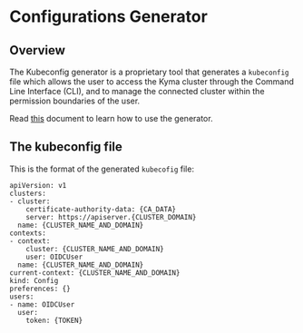 # Configurations Generator

## Overview

The Kubeconfig generator is a proprietary tool that generates a `kubeconfig` file which allows the user to access the Kyma cluster through the Command Line Interface (CLI), and to manage the connected cluster within the permission boundaries of the user.

Read [this](../../../../docs/security/docs/03-01-kubecofig-generator.md) document to learn how to use the generator.

## The kubeconfig file

This is the format of the generated `kubecofig` file:

```
apiVersion: v1
clusters:
- cluster:
    certificate-authority-data: {CA_DATA}
    server: https://apiserver.{CLUSTER_DOMAIN}
  name: {CLUSTER_NAME_AND_DOMAIN}
contexts:
- context:
    cluster: {CLUSTER_NAME_AND_DOMAIN}
    user: OIDCUser
  name: {CLUSTER_NAME_AND_DOMAIN}
current-context: {CLUSTER_NAME_AND_DOMAIN}
kind: Config
preferences: {}
users:
- name: OIDCUser
  user:
    token: {TOKEN}
```
